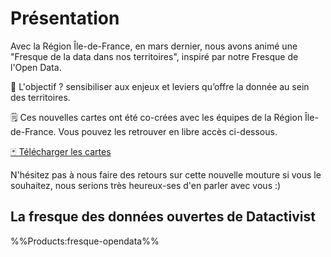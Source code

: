 # Présentation

Avec la Région Île-de-France, en mars dernier, nous avons animé une "Fresque de la data dans nos territoires", inspiré par notre Fresque de l'Open Data.

🎯 L'objectif ? sensibiliser aux enjeux et leviers qu’offre la donnée au sein des territoires.

🗒️ Ces nouvelles cartes ont été co-crées avec les équipes de la Région Île-de-France. Vous pouvez les retrouver en libre accès ci-dessous.

<a href="https://nextcloud.datactivist.coop/s/ircXqzrMgBJAAXx" class="customButton">🃏 Télécharger les cartes</a>

N'hésitez pas à nous faire des retours sur cette nouvelle mouture si vous le souhaitez, nous serions très heureux-ses d'en parler avec vous :)


## La fresque des données ouvertes de Datactivist

%%Products:fresque-opendata%%
